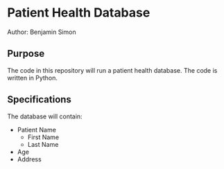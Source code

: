 # Patient Health Database

Author: Benjamin Simon

## Purpose
The code in this repository will run a patient
health database.
The code is written in Python.

## Specifications
The database will contain:
* Patient Name
    + First Name
    + Last Name
* Age
* Address